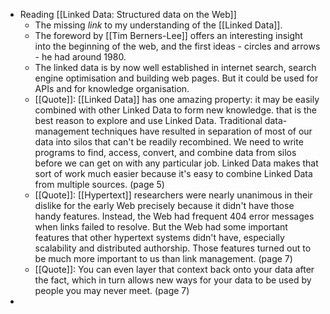 - Reading [[Linked Data: Structured data on the Web]]
	- The missing *link* to my understanding of the [[Linked Data]].
	- The foreword by [[Tim Berners-Lee]] offers an interesting insight into the beginning of the web, and the first ideas - circles and arrows - he had around 1980.
	- The linked data is by now well established in internet search, search engine optimisation and building web pages. But it could be used for APIs and for knowledge organisation.
	- [[Quote]]: [[Linked Data]] has one amazing property: it may be easily combined with other Linked Data to form new knowledge. that is the best reason to explore and use Linked Data. Traditional data-management techniques have resulted in separation of most of our data into silos that can't be readily recombined. We need to write programs to find, access, convert, and combine data from silos before we can get on with any particular job. Linked Data makes that sort of work much easier because it's easy to combine Linked Data from multiple sources. (page 5)
	- [[Quote]]: [[Hypertext]] researchers were nearly unanimous in their dislike for the early Web precisely because it didn't have those handy features. Instead, the Web had frequent 404 error messages when links failed to resolve. But the Web had some important features that other hypertext systems didn't have, especially scalability and distributed authorship. Those features turned out to be much more important to us than link management. (page 7)
	- [[Quote]]: You can even layer that context back onto your data after the fact, which in turn allows new ways for your data to be used by people you may never meet. (page 7)
-